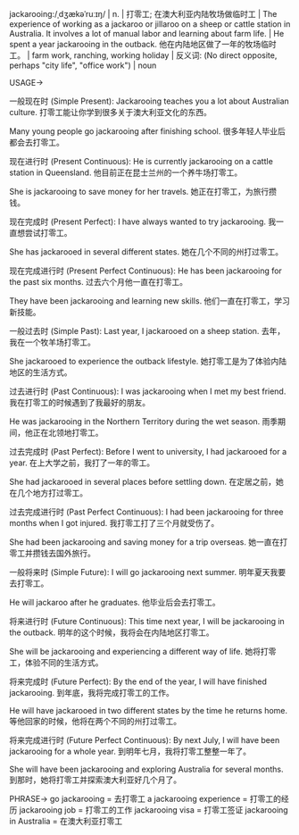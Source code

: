 jackarooing:/ˌdʒækəˈruːɪŋ/ | n. | 打零工;  在澳大利亚内陆牧场做临时工 |  The experience of working as a jackaroo or jillaroo on a sheep or cattle station in Australia. It involves a lot of manual labor and learning about farm life. |  He spent a year jackarooing in the outback. 他在内陆地区做了一年的牧场临时工。 |  farm work, ranching, working holiday | 反义词:  (No direct opposite, perhaps "city life", "office work") | noun

USAGE->

一般现在时 (Simple Present):
Jackarooing teaches you a lot about Australian culture.  打零工能让你学到很多关于澳大利亚文化的东西。

Many young people go jackarooing after finishing school.  很多年轻人毕业后都会去打零工。


现在进行时 (Present Continuous):
He is currently jackarooing on a cattle station in Queensland.  他目前正在昆士兰州的一个养牛场打零工。

She is jackarooing to save money for her travels. 她正在打零工，为旅行攒钱。


现在完成时 (Present Perfect):
I have always wanted to try jackarooing. 我一直想尝试打零工。

She has jackarooed in several different states.  她在几个不同的州打过零工。


现在完成进行时 (Present Perfect Continuous):
He has been jackarooing for the past six months.  过去六个月他一直在打零工。

They have been jackarooing and learning new skills. 他们一直在打零工，学习新技能。


一般过去时 (Simple Past):
Last year, I jackarooed on a sheep station. 去年，我在一个牧羊场打零工。

She jackarooed to experience the outback lifestyle.  她打零工是为了体验内陆地区的生活方式。


过去进行时 (Past Continuous):
I was jackarooing when I met my best friend. 我在打零工的时候遇到了我最好的朋友。

He was jackarooing in the Northern Territory during the wet season.  雨季期间，他正在北领地打零工。


过去完成时 (Past Perfect):
Before I went to university, I had jackarooed for a year.  在上大学之前，我打了一年的零工。

She had jackarooed in several places before settling down.  在定居之前，她在几个地方打过零工。


过去完成进行时 (Past Perfect Continuous):
I had been jackarooing for three months when I got injured.  我打零工打了三个月就受伤了。

She had been jackarooing and saving money for a trip overseas. 她一直在打零工并攒钱去国外旅行。


一般将来时 (Simple Future):
I will go jackarooing next summer. 明年夏天我要去打零工。

He will jackaroo after he graduates.  他毕业后会去打零工。


将来进行时 (Future Continuous):
This time next year, I will be jackarooing in the outback.  明年的这个时候，我将会在内陆地区打零工。

She will be jackarooing and experiencing a different way of life.  她将打零工，体验不同的生活方式。


将来完成时 (Future Perfect):
By the end of the year, I will have finished jackarooing. 到年底，我将完成打零工的工作。

He will have jackarooed in two different states by the time he returns home.  等他回家的时候，他将在两个不同的州打过零工。


将来完成进行时 (Future Perfect Continuous):
By next July, I will have been jackarooing for a whole year. 到明年七月，我将打零工整整一年了。

She will have been jackarooing and exploring Australia for several months. 到那时，她将打零工并探索澳大利亚好几个月了。



PHRASE->
go jackarooing = 去打零工
a jackarooing experience = 打零工的经历
jackarooing job = 打零工的工作
jackarooing visa = 打零工签证
jackarooing in Australia = 在澳大利亚打零工
